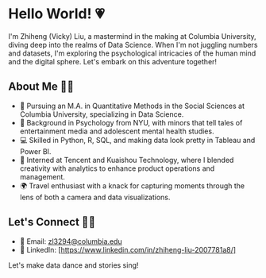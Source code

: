 # Hello World! 💗

I'm Zhiheng (Vicky) Liu, a mastermind in the making at Columbia University, diving deep into the realms of Data Science. When I'm not juggling numbers and datasets, I'm exploring the psychological intricacies of the human mind and the digital sphere. Let's embark on this adventure together!

## About Me 💐💐

- 🏫 Pursuing an M.A. in Quantitative Methods in the Social Sciences at Columbia University, specializing in Data Science.
- 🧠 Background in Psychology from NYU, with minors that tell tales of entertainment media and adolescent mental health studies.
- 💻 Skilled in Python, R, SQL, and making data look pretty in Tableau and Power BI.
- 💼 Interned at Tencent and Kuaishou Technology, where I blended creativity with analytics to enhance product operations and management.
- 🌍 Travel enthusiast with a knack for capturing moments through the lens of both a camera and data visualizations.

## Let's Connect 💐💐

- 📧 Email: zl3294@columbia.edu
- 📱 LinkedIn: [https://www.linkedin.com/in/zhiheng-liu-2007781a8/]

Let's make data dance and stories sing!
